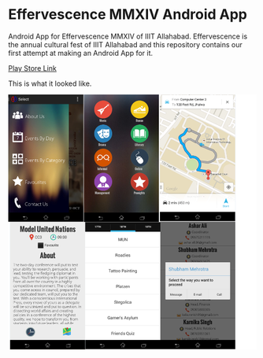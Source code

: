 Effervescence MMXIV Android App
==================

Android App for Effervescence MMXIV of IIIT Allahabad. Effervescence is the annual cultural fest of IIIT Allahabad and this repository contains our first attempt at making an Android App for it.

[Play Store Link](https://play.google.com/store/apps/details?id=iiita.effervescencemmxiv) 

This is what it looked like.


![alt text](img/Features.png)
